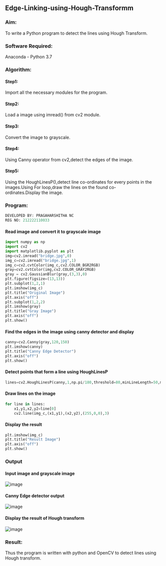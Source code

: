 ## Edge-Linking-using-Hough-Transformm
### Aim:
To write a Python program to detect the lines using Hough Transform.

### Software Required:
Anaconda - Python 3.7

### Algorithm:
#### Step1:

Import all the necessary modules for the program.
#### Step2:

Load a image using imread() from cv2 module.
#### Step3:

Convert the image to grayscale.
#### Step4:

Using Canny operator from cv2,detect the edges of the image.
#### Step5:

Using the HoughLinesP(),detect line co-ordinates for every points in the images.Using For loop,draw the lines on the found co-ordinates.Display the image.
### Program:
```python
DEVELOPED BY: PRAGAHARSHITHA NC
REG NO: 212222110033
```
#### Read image and convert it to grayscale image
```python
import numpy as np
import cv2
import matplotlib.pyplot as plt
img=cv2.imread("bridge.jpg",0)
img_c=cv2.imread("bridge.jpg",1)
img_c=cv2.cvtColor(img_c,cv2.COLOR_BGR2RGB)
gray=cv2.cvtColor(img,cv2.COLOR_GRAY2RGB)
gray = cv2.GaussianBlur(gray,(3,3),0)
plt.figure(figsize=(13,13))
plt.subplot(1,2,1)
plt.imshow(img_c)
plt.title("Original Image")
plt.axis("off")
plt.subplot(1,2,2)
plt.imshow(gray)
plt.title("Gray Image")
plt.axis("off")
plt.show()
```
#### Find the edges in the image using canny detector and display
```python
canny=cv2.Canny(gray,120,150)
plt.imshow(canny)
plt.title("Canny Edge Detector")
plt.axis("off")
plt.show()
```
#### Detect points that form a line using HoughLinesP
```python
lines=cv2.HoughLinesP(canny,1,np.pi/180,threshold=80,minLineLength=50,maxLineGap=250)
```
#### Draw lines on the image
```python
for line in lines:
    x1,y1,x2,y2=line[0]
    cv2.line(img_c,(x1,y1),(x2,y2),(255,0,0),3)
```
#### Display the result
```python
plt.imshow(img_c)
plt.title("Result Image")
plt.axis("off")
plt.show()
```
### Output

#### Input image and grayscale image
![image](https://github.com/JoyceBeulah/Edge-Linking-using-Hough-Transformm/assets/118343698/3b00fa8f-d381-4a2f-bb71-5aac4c09a96e)


#### Canny Edge detector output
![image](https://github.com/JoyceBeulah/Edge-Linking-using-Hough-Transformm/assets/118343698/d1a5e506-a5e3-4661-b1f3-e600c6057b17)


#### Display the result of Hough transform
![image](https://github.com/JoyceBeulah/Edge-Linking-using-Hough-Transformm/assets/118343698/30847662-bb47-4a07-945e-5442d3f13851)

### Result:
Thus the program is written with python and OpenCV to detect lines using Hough transform.



